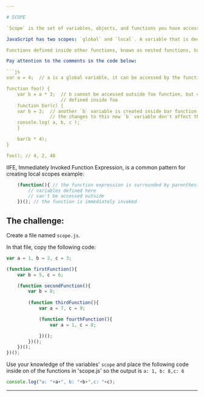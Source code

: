 ```yaml
---

# SCOPE

`Scope` is the set of variables, objects, and functions you have access to.

JavaScript has two scopes: `global` and `local`. A variable that is declared outside a function definition is a `global` variable, and its value is accessible and modifiable throughout your program. A variable that is declared inside a function definition is `local`. It is created and destroyed every time the function is executed, and it cannot be accessed by any code outside the function.

Functions defined inside other functions, known as nested functions, have access to their parent function's scope. 

Pay attention to the comments in the code below:

```js
var a = 4;	// a is a global variable, it can be accessed by the functions below

function foo() {
	var b = a * 3;	// b cannot be accessed outside foo function, but can be accessed by functions
					// defined inside foo
	function bar(c) {
	var b = 2;  // another `b` variable is created inside bar function scope
				// the changes to this new `b` variable don't affect the old `b` variable
	console.log( a, b, c );
	}

	bar(b * 4);
}

foo(); // 4, 2, 48
```
IIFE, Immediately Invoked Function Expression, is a common pattern for creating local scopes
example:
```js
	(function(){ // the function expression is surrounded by parenthesis
		// variables defined here
		// can't be accessed outside
	})(); // the function is immediately invoked
```
## The challenge:

Create a file named `scope.js`.

In that file, copy the following code:
```js
var a = 1, b = 2, c = 3;

(function firstFunction(){
	var b = 5, c = 6;

	(function secondFunction(){
		var b = 8;
		
		(function thirdFunction(){
			var a = 7, c = 9;

			(function fourthFunction(){
				var a = 1, c = 8;

			})();
		})();
	})();
})();
```

Use your knowledge of the variables' `scope` and place the following code inside on of the functions in 'scope.js'
so the output is `a: 1, b: 8,c: 6`
```js
console.log("a: "+a+", b: "+b+",c: "+c);
```
---
```

